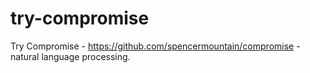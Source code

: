 # try-compromise

Try Compromise - <https://github.com/spencermountain/compromise> - natural
language processing.
